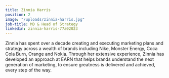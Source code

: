 ```yaml
---
title: Zinnia Harris
position: 2
image: "/uploads/zinnia-harris.jpg"
job-title: MD & Head of Strategy
linkedin: zinnia-harris-77a02023
---
```


Zinnia has spent over a decade creating and executing marketing plans and strategy across a wealth of brands including Nike, Monster Energy, Coca Cola Burn, Orange and Nokia. Through her extensive experience, Zinnia has developed an approach at EARN that helps brands understand the next generation of marketing, to ensure greatness is delivered and achieved, every step of the way.